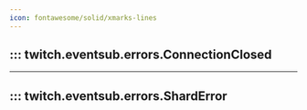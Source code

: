 ```yaml
---
icon: fontawesome/solid/xmarks-lines
---
```


## ::: twitch.eventsub.errors.ConnectionClosed

---

## ::: twitch.eventsub.errors.ShardError

